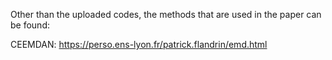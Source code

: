 Other than the uploaded codes, the methods that are used in the paper can be found:

CEEMDAN:
https://perso.ens-lyon.fr/patrick.flandrin/emd.html
